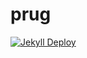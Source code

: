 # prug
[![Jekyll Deploy](https://github.com/poznan-dev/prug/actions/workflows/jekyll.yml/badge.svg)](https://github.com/poznan-dev/prug/actions/workflows/jekyll.yml)
